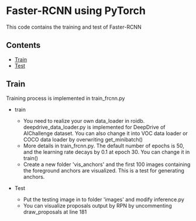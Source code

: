Faster-RCNN using PyTorch
====
  This code contains the training and test of Faster-RCNN

## Contents
* [Train](#Train)
* [Test](#Test)


## Train
Training process is implemented in train_frcnn.py
* train
  - You need to realize your own data_loader in roidb. deepdrive_data_loader.py is implemented for DeepDrive of AIChallenge dataset. You can also change it into VOC data loader or COCO data loader by overwriting get_minibatch()
  - More details in train_frcnn.py. The default number of epochs is 50, and the learning rate decays by 0.1 at epoch 30. You can change it in train()
  - Create a new folder 'vis_anchors' and the first 100 images containing the foreground anchors are visualized. This is a test for generating anchors.

* Test
  - Put the testing image in to folder 'images' and modify inference.py
  - You can visualize proposals output by RPN by uncommenting draw_proposals at line 181